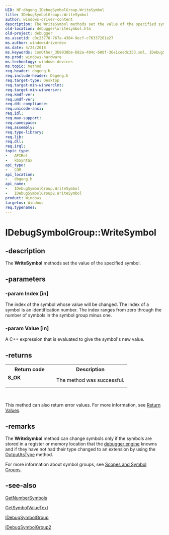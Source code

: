 ```yaml
---
UID: NF:dbgeng.IDebugSymbolGroup.WriteSymbol
title: IDebugSymbolGroup::WriteSymbol
author: windows-driver-content
description: The WriteSymbol methods set the value of the specified symbol.
old-location: debugger\writesymbol.htm
old-project: debugger
ms.assetid: c0c23778-767a-4304-9ecf-c76337261e27
ms.author: windowsdriverdev
ms.date: 4/24/2018
ms.keywords: ComOther_3b8938be-b82e-404c-b80f-36e1ceedc353.xml, IDebugSymbolGroup interface [Windows Debugging],WriteSymbol method, IDebugSymbolGroup.WriteSymbol, IDebugSymbolGroup2 interface [Windows Debugging],WriteSymbol method, IDebugSymbolGroup2::WriteSymbol, IDebugSymbolGroup::WriteSymbol, WriteSymbol, WriteSymbol method [Windows Debugging], WriteSymbol method [Windows Debugging],IDebugSymbolGroup interface, WriteSymbol method [Windows Debugging],IDebugSymbolGroup2 interface, dbgeng/IDebugSymbolGroup2::WriteSymbol, dbgeng/IDebugSymbolGroup::WriteSymbol, debugger.writesymbol
ms.prod: windows-hardware
ms.technology: windows-devices
ms.topic: method
req.header: dbgeng.h
req.include-header: Dbgeng.h
req.target-type: Desktop
req.target-min-winverclnt: 
req.target-min-winversvr: 
req.kmdf-ver: 
req.umdf-ver: 
req.ddi-compliance: 
req.unicode-ansi: 
req.idl: 
req.max-support: 
req.namespace: 
req.assembly: 
req.type-library: 
req.lib: 
req.dll: 
req.irql: 
topic_type:
-	APIRef
-	kbSyntax
api_type:
-	COM
api_location:
-	dbgeng.h
api_name:
-	IDebugSymbolGroup.WriteSymbol
-	IDebugSymbolGroup2.WriteSymbol
product: Windows
targetos: Windows
req.typenames: 
---
```


# IDebugSymbolGroup::WriteSymbol


## -description


The <b>WriteSymbol</b>  methods set the value of the specified symbol.


## -parameters




### -param Index [in]

The index of the symbol whose value will be changed. The index of a symbol is an identification number. The index ranges from zero through the number of symbols in the symbol group minus one.


### -param Value [in]

A C++ expression that is evaluated to give the symbol's new value.


## -returns



<table>
<tr>
<th>Return code</th>
<th>Description</th>
</tr>
<tr>
<td width="40%">
<dl>
<dt><b>S_OK</b></dt>
</dl>
</td>
<td width="60%">
The method was successful.

</td>
</tr>
</table>
 

This method can also return error values.  For more information, see <a href="https://msdn.microsoft.com/713f3ee2-2f5b-415e-9908-90f5ae428b43">Return Values</a>.




## -remarks



The <b>WriteSymbol</b>  method can change symbols only if the symbols are stored in a register or memory location that the <a href="https://msdn.microsoft.com/fa52a1f0-9397-48a5-acbd-ce5347c0baef">debugger engine</a> knowns and if they have not had their type changed to an extension by using the <a href="https://msdn.microsoft.com/library/windows/hardware/ff553191">OutputAsType</a> method.  

For more information about symbol groups, see <a href="https://msdn.microsoft.com/library/windows/hardware/ff554702">Scopes and Symbol Groups</a>.




## -see-also




<a href="https://msdn.microsoft.com/library/windows/hardware/ff547975">GetNumberSymbols</a>



<a href="https://msdn.microsoft.com/library/windows/hardware/ff549201">GetSymbolValueText</a>



<a href="https://msdn.microsoft.com/library/windows/hardware/ff550838">IDebugSymbolGroup</a>



<a href="https://msdn.microsoft.com/library/windows/hardware/ff550846">IDebugSymbolGroup2</a>
 

 

